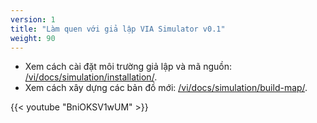 ```yaml
---
version: 1
title: "Làm quen với giả lập VIA Simulator v0.1"
weight: 90
---
```


- Xem cách cài đặt môi trường giả lập và mã nguồn: [/vi/docs/simulation/installation/](/vi/docs/simulation/installation/).
- Xem cách xây dựng các bản đồ mới: [/vi/docs/simulation/build-map/](/vi/docs/simulation/build-map/).

{{< youtube "BniOKSV1wUM" >}}

